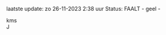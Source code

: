 laatste update: 
zo 26-11-2023  2:38   uur 
Status: FAALT - geel - 
<div class="service R">kms</div><div class="service R">J</div>